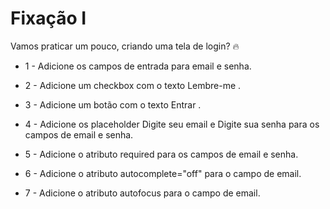 # Fixação I
Vamos praticar um pouco, criando uma tela de login? 🔥

- 1 - Adicione os campos de entrada para email e senha.

- 2 - Adicione um checkbox com o texto Lembre-me .

- 3 - Adicione um botão com o texto Entrar .

- 4 - Adicione os placeholder Digite seu email e Digite sua senha para os campos de email e senha.

- 5 - Adicione o atributo required para os campos de email e senha.

- 6 - Adicione o atributo autocomplete="off" para o campo de email.

- 7 - Adicione o atributo autofocus para o campo de email.
